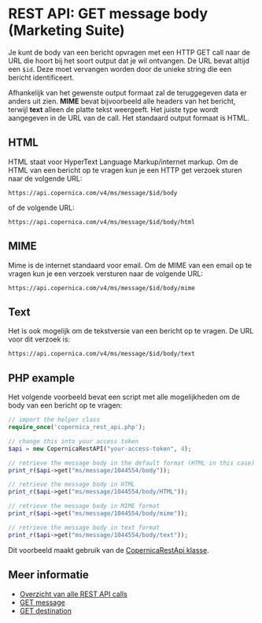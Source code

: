 # REST API: GET message body (Marketing Suite)

Je kunt de body van een bericht opvragen met een HTTP GET call 
naar de URL die hoort bij het soort output dat je wil ontvangen. De URL 
bevat altijd een `$id`. Deze moet vervangen worden door de unieke string 
die een bericht identificeert.

Afhankelijk van het gewenste output formaat zal de teruggegeven data er 
anders uit zien. **MIME** bevat bijvoorbeeld alle headers van het bericht, 
terwijl **text** alleen de platte tekst weergeeft. Het juiste type 
wordt aangegeven in de URL van de call. Het standaard output formaat is 
HTML.

## HTML

HTML staat voor HyperText Language Markup/internet markup. Om de HTML 
van een bericht op te vragen kun je een HTTP get verzoek sturen naar de 
volgende URL:

`https://api.copernica.com/v4/ms/message/$id/body`

of de volgende URL:

`https://api.copernica.com/v4/ms/message/$id/body/html`

## MIME

Mime is de internet standaard voor email. Om de MIME van een email op te 
vragen kun je een verzoek versturen naar de volgende URL:

`https://api.copernica.com/v4/ms/message/$id/body/mime`

## Text

Het is ook mogelijk om de tekstversie van een bericht op te vragen. 
De URL voor dit verzoek is:

`https://api.copernica.com/v4/ms/message/$id/body/text`

## PHP example

Het volgende voorbeeld bevat een script met alle mogelijkheden om 
de body van een bericht op te vragen:

```php
// import the helper class
require_once('copernica_rest_api.php');

// change this into your access token
$api = new CopernicaRestAPI("your-access-token", 4);

// retrieve the message body in the default format (HTML in this case)
print_r($api->get("ms/message/1044554/body"));

// retrieve the message body in HTML
print_r($api->get("ms/message/1044554/body/HTML"));

// retrieve the message body in MIME format
print_r($api->get("ms/message/1044554/body/mime"));

// retrieve the message body in text format
print_r($api->get("ms/message/1044554/body/text"));
```

Dit voorbeeld maakt gebruik van de [CopernicaRestApi klasse](rest-php).

## Meer informatie

* [Overzicht van alle REST API calls](./rest-api)
* [GET message](./rest-get-ms-message)
* [GET destination](./rest-get-ms-destination)
